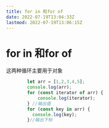 ```yaml
---
title: for in 和for of
date: 2022-07-19T13:04:33Z
lastmod: 2022-07-19T13:06:15Z
---
```


# for in 和for of

这两种循环主要用于对象

```js
        let arr = [1,2,3,4,5];
        console.log(arr);
        for (const iterator of arr) {
            console.log(iterator);
        } //输出值
        for (const key in arr) {
          console.log(key);
        }//输出下标
```

‍
